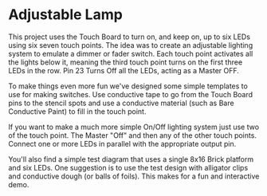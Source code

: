 # Adjustable Lamp

This project uses the Touch Board to turn on, and keep on, up to six LEDs using six seven touch points.  The idea was to create an adjustable lighting system to emulate a dimmer or fader switch.  Each touch point activates all the lights below it, meaning the third touch point turns on the first three LEDs in the row.  Pin 23 Turns Off all the LEDs, acting as a Master OFF.

To make things even more fun we've designed some simple templates to use for making switches.  Use conductive tape to go from the Touch Board pins to the stencil spots and use a conductive material (such as Bare Conductive Paint) to fill in the touch point.

If you want to make a much more simple On/Off lighting system just use two of the touch point.  The Master "Off" and then any of the other touch points.  Connect one or more LEDs in parallel with the appropriate output pin.

You'll also find a simple test diagram that uses a single 8x16 Brick platform and six LEDs.  One suggestion is to use the test design with alligator clips and conductive dough (or balls of foils).  This makes for a fun and interactive demo.
